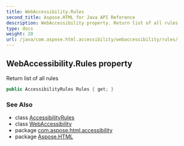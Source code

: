 ```yaml
---
title: WebAccessibility.Rules
second_title: Aspose.HTML for Java API Reference
description: WebAccessibility property. Return list of all rules
type: docs
weight: 20
url: /java/com.aspose.html.accessibility/webaccessibility/rules/
---
```

## WebAccessibility.Rules property

Return list of all rules

```java
public AccessibilityRules Rules { get; }
```

### See Also

* class [AccessibilityRules](../../accessibilityrules/)
* class [WebAccessibility](../)
* package [com.aspose.html.accessibility](../../../com.aspose.html.accessibility/)
* package [Aspose.HTML](../../../)
